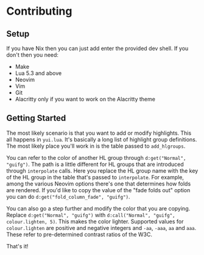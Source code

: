 # Contributing

## Setup

If you have Nix then you can just add enter the provided dev shell. If you don't then you need:

- Make
- Lua 5.3 and above
- Neovim
- Vim
- Git
- Alacritty only if you want to work on the Alacritty theme

## Getting Started

The most likely scenario is that you want to add or modify highlights. This all happens in `yui.lua`. It's basically a long list of highlight group definitions. The most likely place you'll work in is the table passed to `add_hlgroups`.

You can refer to the color of another HL group through `d:get("Normal", "guifg")`. The path is a little different for HL groups that are introduced through `interpolate` calls. Here you replace the HL group name with the key of the HL group in the table that's passed to `interpolate`. For example, among the various Neovim options there's one that determines how folds are rendered. If you'd like to copy the value of the "fade folds out" option you can do `d:get("fold_column_fade", "guifg")`.

You can also go a step further and modify the color that you are copying. Replace  `d:get("Normal", "guifg")` with  `d:call("Normal", "guifg", colour.lighten, 5)`. This makes the color lighter. Supported values for `colour.lighten` are positive and negative integers and `-aa`, `-aaa`, `aa` and  `aaa`. These refer to pre-determined contrast ratios of the W3C.

That's it!
